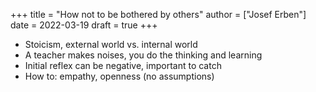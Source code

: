 +++
title = "How not to be bothered by others"
author = ["Josef Erben"]
date = 2022-03-19
draft = true
+++

-   Stoicism, external world vs. internal world
-   A teacher makes noises, you do the thinking and learning
-   Initial reflex can be negative, important to catch
-   How to: empathy, openness (no assumptions)

